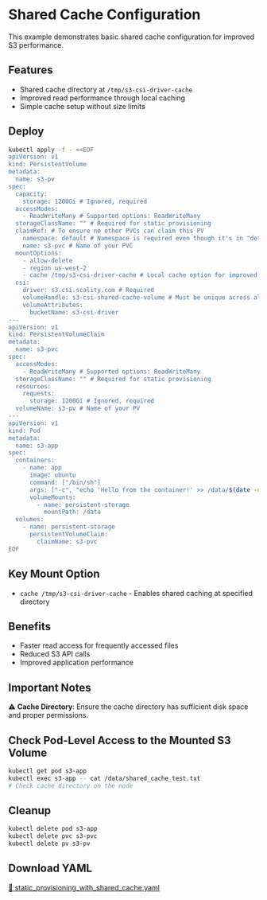 # Shared Cache Configuration

This example demonstrates basic shared cache configuration for improved S3 performance.

## Features

- Shared cache directory at `/tmp/s3-csi-driver-cache`
- Improved read performance through local caching
- Simple cache setup without size limits

## Deploy

```bash
kubectl apply -f - <<EOF
apiVersion: v1
kind: PersistentVolume
metadata:
  name: s3-pv
spec:
  capacity:
    storage: 1200Gi # Ignored, required
  accessModes:
    - ReadWriteMany # Supported options: ReadWriteMany
  storageClassName: "" # Required for static provisioning
  claimRef: # To ensure no other PVCs can claim this PV
    namespace: default # Namespace is required even though it's in "default" namespace.
    name: s3-pvc # Name of your PVC
  mountOptions:
    - allow-delete
    - region us-west-2
    - cache /tmp/s3-csi-driver-cache # Local cache option for improved performance. More information: https://github.com/awslabs/mountpoint-s3/blob/main/doc/CONFIGURATION.md#caching-configuration
  csi:
    driver: s3.csi.scality.com # Required
    volumeHandle: s3-csi-shared-cache-volume # Must be unique across all PVs
    volumeAttributes:
      bucketName: s3-csi-driver
---
apiVersion: v1
kind: PersistentVolumeClaim
metadata:
  name: s3-pvc
spec:
  accessModes:
    - ReadWriteMany # Supported options: ReadWriteMany
  storageClassName: "" # Required for static provisioning
  resources:
    requests:
      storage: 1200Gi # Ignored, required
  volumeName: s3-pv # Name of your PV
---
apiVersion: v1
kind: Pod
metadata:
  name: s3-app
spec:
  containers:
    - name: app
      image: ubuntu
      command: ["/bin/sh"]
      args: ["-c", "echo 'Hello from the container!' >> /data/$(date -u).txt; echo 'Shared cache test' >> /data/shared_cache_test.txt; cat /data/shared_cache_test.txt; tail -f /dev/null"]
      volumeMounts:
        - name: persistent-storage
          mountPath: /data
  volumes:
    - name: persistent-storage
      persistentVolumeClaim:
        claimName: s3-pvc
EOF
```

## Key Mount Option

- `cache /tmp/s3-csi-driver-cache` - Enables shared caching at specified directory

## Benefits

- Faster read access for frequently accessed files
- Reduced S3 API calls
- Improved application performance

## Important Notes

⚠️ **Cache Directory**: Ensure the cache directory has sufficient disk space and proper permissions.

## Check Pod-Level Access to the Mounted S3 Volume

```bash
kubectl get pod s3-app
kubectl exec s3-app -- cat /data/shared_cache_test.txt
# Check cache directory on the node
```

## Cleanup

```bash
kubectl delete pod s3-app
kubectl delete pvc s3-pvc
kubectl delete pv s3-pv
```

## Download YAML

[📁 static_provisioning_with_shared_cache.yaml](assets/static_provisioning_with_shared_cache.yaml)
